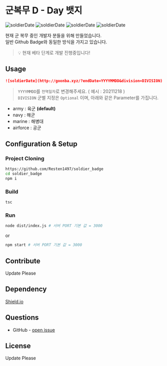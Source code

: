 # 군복무 D - Day 뱃지

![soldierDate](http://goonba.xyz/?endDate=20211218)
![soldierDate](http://goonba.xyz/?division=navy&endDate=20211218)
![soldierDate](http://goonba.xyz/?division=airforce&endDate=20211218)
![soldierDate](http://goonba.xyz/?division=marine&endDate=20211218)



현재 군 복무 중인 개발자 분들을 위해 만들었습니다.  
일반 Github Badge와 동일한 방식을 가지고 있습니다.

>💡 현재 베타 단계로 개발 진행중입니다!

## Usage

```markdown
![soldierDate](http://goonba.xyz/?endDate=YYYYMMDD&division=DIVISION)
```

> `YYYYMMDD`를 `전역일자`로 변경해주세요. ( 예시 : 20211218 )  
> `DIVISION` 군별 지정은 `Optional` 이며, 아래와 같은 Parameter를 가집니다. 

- army : 육군 **(default)**
- navy : 해군 
- marine : 해병대 
- airforce : 공군  



## Configuration & Setup

### Project Cloning

```sh
https://github.com/Resten1497/soldier_badge
cd soldier_badge
npm i
```

### Build

```sh
tsc
```

### Run

```sh
node dist/index.js # 서버 PORT 기본 값 = 3000
```

or

```sh
npm start # 서버 PORT 기본 값 = 3000
```
## Contribute  
Update Please  

## Dependency
[Shield.io](https://shields.io/)


## Questions

* GitHub - [open issue](https://github.com/Resten1497/soldier_badge/issues)

## License
Update Please
